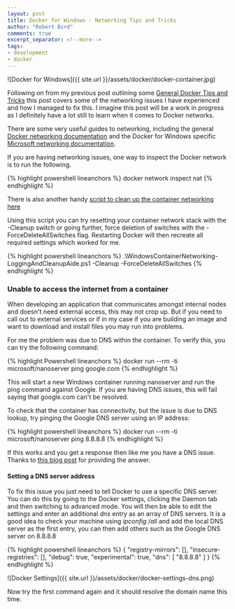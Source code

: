 ```yaml
--- 
layout: post
title: Docker for Windows - Networking Tips and Tricks
author: "Robert Bird"
comments: true
excerpt_separator: <!--more-->
tags:
- development
- docker
---
```


![Docker for Windows]({{ site.url }}/assets/docker/docker-container.jpg)

Following on from my previous post outlining some [General Docker Tips and Tricks](/development/docker-general-tips-and-tricks) this post covers some of the networking issues I have experienced and how I managed to fix this. I imagine this post will be a work in progress as I definitely have a lot still to learn when it comes to Docker networks. 

There are some very useful guides to networking, including the general [Docker networking documentation](https://docs.docker.com/engine/userguide/networking/) and the Docker for Windows specific [Microsoft networking documentation](https://docs.microsoft.com/en-us/virtualization/windowscontainers/manage-containers/container-networking).

If you are having networking issues, one way to inspect the Docker network is to run the following. 

{% highlight powershell lineanchors %}
docker network inspect nat
{% endhighlight %}

There is also another handy [script to clean up the container networking here](https://github.com/MicrosoftDocs/Virtualization-Documentation/tree/master/windows-server-container-tools/CleanupContainerHostNetworking)

Using this script you can try resetting your container network stack with the -Cleanup switch or going further, force deletion of switches with the -ForceDeleteAllSwitches flag. Restarting Docker will then recreate all required settings which worked for me.

{% highlight powershell lineanchors %}
.\WindowsContainerNetworking-LoggingAndCleanupAide.ps1 -Cleanup -ForceDeleteAllSwitches
{% endhighlight %}

### Unable to access the internet from a container

When developing an application that communicates amongst internal nodes and doesn't need external access, this may not crop up. But if you need to call out to external services or if in my case if you are building an image and want to download and install files you may run into problems. 

For me the problem was due to DNS within the container. To verify this, you can try the following command:

{% highlight Powershell lineanchors %}
docker run --rm -ti microsoft/nanoserver ping google.com
{% endhighlight %}

This will start a new Windows container running nanoserver and run the ping command against Google. If you are having DNS issues, this will fail saying that google.com can't be resolved.

To check that the container has connectivity, but the issue is due to DNS lookup, try pinging the Google DNS server using an IP address:

{% highlight powershell lineanchors %}
docker run --rm -ti microsoft/nanoserver ping 8.8.8.8
{% endhighlight %}

If this works and you get a response then like me you have a DNS issue. Thanks to [this blog post](https://robinwinslow.uk/2016/06/23/fix-docker-networking-dns/#the-permanent-system-wide-fix) for providing the answer.

#### Setting a DNS server address

To fix this issue you just need to tell Docker to use a specific DNS server. You can do this by going to the Docker settings, clicking the Daemon tab and then switching to advanced mode. You will then be able to edit the settings and enter an additional _dns_ entry as an array of DNS servers. It is a good idea to check your machine using *ipconfig /all* and add the local DNS server as the first entry, you can then add others such as the Google DNS server on 8.8.8.8

{% highlight powershell lineanchors %}
{
  "registry-mirrors": [],
  "insecure-registries": [],
  "debug": true,
  "experimental": true,
  "dns": [
    "8.8.8.8"
  ]
}
{% endhighlight %}

![Docker Settings]({{ site.url }}/assets/docker/docker-settings-dns.png)

Now try the first command again and it should resolve the domain name this time.
